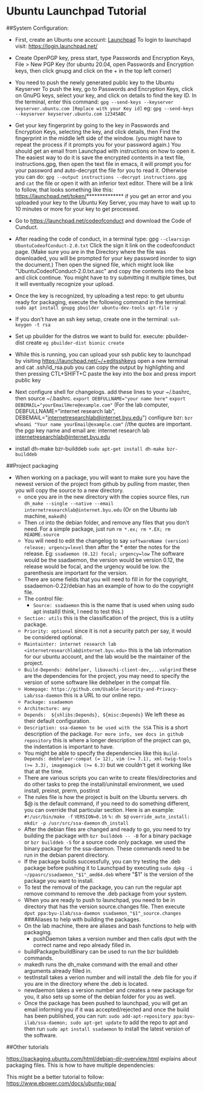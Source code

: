 # Ubuntu Launchpad Tutorial

##System Configuration:

- First, create an Ubuntu one account: [Launchpad](https://login.launchpad.net/)
To login to launchapd visit: <https://login.launchpad.net/>

- Create OpenPGP key, press start, type Passwords and Encryption Keys, File > New PGP Key (for ubuntu 20.04, open Passwords and Encryption keys, then click gnupg and click on the + in the top left corner)

- You need to push the newly generated public key to the Ubuntu Keyserver
To push the key, go to Passwords and Encryption Keys, click on GnuPG keys, select your key, and click on details to find the key ID. In the terminal, enter this command: `gpg --send-keys --keyserver keyserver.ubuntu.com [Replace with your Key id]`
eg: `gpg --send-keys --keyserver keyserver.ubuntu.com 12345ABC`

- Get your key fingerprint by going to the key in Passwords and Encryption Keys, selecting the key, and click details, then Find the fingerprint in the middle left side of the window. (you might have to repeat the process if it prompts you for your password again.) You should get an email from Launchpad with instructions on how to open it. The easiest way to do it is save the encrypted contents in a text file, instructions.gpg, then open the text file in emacs, it will prompt you for your password and auto-decrypt the file for you to read it. Otherwise you can do: `gpg --output instructions --decrypt instructions.gpg` and `cat` the file or open it with an inferior text editor.
There will be a link to follow, that looks something like this: https://launchpad.net/token/************** if you get an error and you uploaded your key to the Ubuntu Key Server, you may have to wait up to 10 minutes or more for your key to get processed.


- Go to <https://launchpad.net/codeofconduct> and download the Code of Cunduct.

- After reading the code of conduct, in a terminal type: gpg `--clearsign UbuntuCodeofConduct-2.0.txt`
Click the sign it link on the codeofconduct page.
(Make sure you are in the Directory where the file was downloaded, you will be prompted for your key password inorder to sign the document.) Then open the signed file, which might look like "UbuntuCodeofConduct-2.0.txt.asc" and copy the contents into the box and click continue.
You might have to try submitting it multiple times, but it will eventually recognize your upload.

- Once the key is recognized, try uploading a test repo:
to get ubuntu ready for packaging, execute the following command in the terminal:
`sudo apt install gnupg pbuilder ubuntu-dev-tools apt-file -y`

- If you don't have an ssh key setup, create one in the terminal: `ssh-keygen -t rsa`

- Set up pbuilder for the distros we want to build for. execute: pbuilder-dist <release> create
`eg pbuilder-dist bionic create`

- While this is running, you can upload your ssh public key to launchpad by visiting <https://launchpad.net/~/+editsshkeys>
open a new terminal and cat .ssh/id_rsa.pub
you can copy the output by highlighting and then pressing CTL+SHIFT+C
paste the key into the box and press import public key

- Next configure shell for changelogs.
add these lines to your ~/.bashrc, then source ~/.bashrc.
`export DEBFULLNAME="your name here"`
`export DEBEMAIL="yourEmailHere@example.com"`
(For the lab computer, DEBFULLNAME="internet research lab", DEBEMAIL="internetresearchlab@internet.byu.edu")
configure bzr: `bzr whoami "Your name yourEmail@example.com"` //the quotes are important.
the pgp key name and email are: internet research lab <internetresearchlab@internet.byu.edu> <email>

- install dh-make bzr-builddeb `sudo apt-get install dh-make bzr-builddeb`

##Project packaging

- When working on a package, you will want to make sure you have the newest version of the project from github by pulling from master, then you will copy the source to a new directory.
    - once you are in the new directory with the copies source files, run `dh_make --single --native --email internetresearchlab@internet.byu.edu` (Or on the Ubuntu lab machine, `makedh`)
    - Then `cd` into the debian folder, and remove any files that you don't need. For a simple package, just run `rm *.ex; rm *.EX; rm README.source`
    - You will need to edit the changelog to say `softwareName (version) release; urgency=level` then after the * enter the notes for the release.
    Eg: `ssadaemon (0.12) focal; urgency=low` The software would be the ssadaemon, the version would be version 0.12, the release would be focal, and the urgency would be low. the parenthesis are important for the version.
    - There are some fields that you will need to fill in for the copyright, ssadaemon-0.22/debian has an example of how to do the copyright file.
    - The control file:
        - `Source: ssadaemon` this is the name that is used when using sudo apt install(I think, I need to test this.)
	- `Section: utils` this is the classification of the project, this is a utility package.
	- `Priority: optional` since it is not a security patch per say, it would be considered optional.
	- `Maintainter: internet research lab <internetresearchlab@internet.byu.edu>` this is the lab information for our ubuntu account, and the lab would be the maintainer of the project.
	- `Build-Depends: debhelper, libavachi-client-dev,...valgrind` these are the dependencies for the project, you may need to specify the version of some software like debhelper in the compat file.
	- `Homepage: https://github.com/Usable-Security-and-Privacy-Lab/ssa-daemon` this is a URL to our online repo.
	- `Package: ssadaemon` 
	- `Architecture: any`
	- `Depends:  ${shlibs:Depends}, ${misc:Depends}` We left these as their default configuration.
	- `Description: ssa-daemon to be used with the SSA` This is a short description of the package.
	  		`For more info, see docs in github repository` this is where a longer description of the project can go, the indentation is important to have.
	- You might be able to specify the dependencies like this `Build-Depends: debhelper-compat (= 12), vim (>= 7.1), xml-twig-tools (>= 3.3), imagemagick (>= 6.3)` but we couldn't get it working like that at the time.
    - There are various scripts you can write to create files/directories and do other tasks to prep the install/uninstall environment, we used install, preinst, prerm, postinst
    - The rules file is how the project is built on the Ubuntu servers. dh $@ is the default command, if you need to do something different, you can override that particular section.
    Here is an example:
    `#!/usr/bin/make -f`
    `VERSION=0.16`
    `%:`
        `dh $@`
    `override_auto_install:`
	`mkdir -p /usr/src/ssa-daemon`
	`dh_install`
    - After the debian files are changed and ready to go, you need to try building the package with `bzr builddeb -- -B` for a binary package or `bzr builddeb -S` for a source code only package.
    we used the binary package for the ssa-daemon. These commands need to be run in the debian parent directory.
    - If the package builds successfully, you can try testing the .deb package before pushing it to Launchpad by executing `sudo dpkg -i ~/ppasrc/ssadaemon_"$1"_amd64.deb` where "$1" is the version of the package you want to install.
    - To test the removal of the package, you can run the regular apt remove command to remove the .deb package from your system.
    - When you are ready to push to launchpad, you need to be in directory that has the version source.changes file. Then execute `dput ppa:byu-ilab/ssa-daemon ssadaemon_"$1"_source.changes`
    ###Aliases to help with building the packages.
    - On the lab machine, there are aliases and bash functions to help with packaging.
        - pushDaemon takes a version number and then calls dput with the correct name and repo already filled in.
	- buildPackage/buildBinary can be used to run the bzr builddeb commands.
	- makedh runs the dh_make command with the email and other arguments already filled in.
	- testInstall takes a verion number and will install the .deb file for you if you are in the directory where the .deb is located.
	- newdaemon takes a version number and creates a new package for you, it also sets up some of the debian folder for you as well.
    - Once the package has been pushed to launchpad, you will get an email informing you if it was accepted/rejected and once the build has been published, you can run:
    `sudo add-apt-repository ppa:byu-ilab/ssa-daemon; sudo apt-get update` to add the repo to apt and then run `sudo apt install ssadaemon` to install the latest version of the software.
    
##Other tutorials

<https://packaging.ubuntu.com/html/debian-dir-overview.html> explains about packaging files.
This is how to have multiple dependencies:


This might be a better tutorial to follow: <https://www.ebower.com/docs/ubuntu-ppa/>